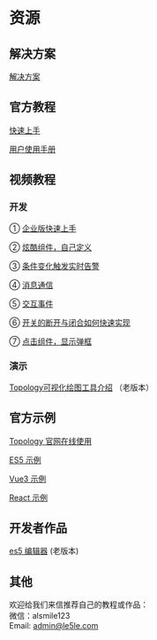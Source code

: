 # 资源

## 解决方案

[解决方案](http://topology.le5le.com/search) 

## 官方教程

[快速上手](../tutorial/start)

[用户使用手册](../instruction/home)

## 视频教程

### 开发
①  [企业版快速上手](https://mp.weixin.qq.com/s/HVoEjsV6pVhExeO64DOciQ)

②  [炫酷组件，自己定义](https://mp.weixin.qq.com/s/R8uB48uzvKzJYHoTbXVGrw)

③  [条件变化触发实时告警](https://mp.weixin.qq.com/s/JgAUkyaw-BJlMWJwt3D6qg)

④  [消息通信](https://mp.weixin.qq.com/s/8VKbPc__a1GRq5_ZrqL19g)

⑤  [交互事件](https://mp.weixin.qq.com/s/ufMyN35J5hufIee5LvZTyQ)

⑥  [开关的断开与闭合如何快速实现](https://mp.weixin.qq.com/s/K0eLb_gTUHVIGUDqomqyoQ)

⑦  [点击组件，显示弹框](https://mp.weixin.qq.com/s/nmcRwjJnI0hWbXqpGhsAMw)



### 演示

[Topology可视化绘图工具介绍](https://www.bilibili.com/video/BV1BQ4y1S7ef?spm_id_from=333.999.0.0) （老版本）


## 官方示例

[Topology 官网在线使用](http://topology.le5le.com/)

[ES5 示例](https://github.com/le5le-com/topology.js/tree/master/examples/es5)

[Vue3 示例](https://github.com/le5le-com/topology.js/tree/master/examples/vue)

[React 示例](https://github.com/le5le-com/topology.js/tree/master/examples/react)

## 开发者作品

[es5 编辑器](https://github.com/johnnyhhj/topology-es5) (老版本)

## 其他

欢迎给我们来信推荐自己的教程或作品：  
微信：alsmile123  
Email: admin@le5le.com
